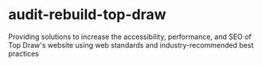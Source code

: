 # audit-rebuild-top-draw
Providing solutions to increase the accessibility, performance, and SEO of Top Draw's website using web standards and industry-recommended best practices
